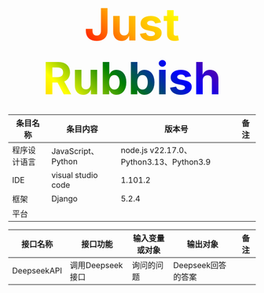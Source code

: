 <h1 align="center">
  <span style="font-size: 91px; background: linear-gradient(45deg, red, orange, yellow, green, blue, purple); -webkit-background-clip: text; color: transparent;">
    Just Rubbish
  </span>
</h1>

条目名称|条目内容|版本号|备注
----|-----|-----|-----
程序设计语言|JavaScript、Python|node.js v22.17.0、Python3.13、Python3.9
IDE|visual studio code|1.101.2
框架|Django|5.2.4
平台|


| 接口名称 | 接口功能 | 输入变量或对象 | 输出对象 | 备注 |
| ---- | ---- | ---- | ---- |---- |
| DeepseekAPI | 调用Deepseek接口 | 询问的问题 | Deepseek回答的答案 | |

